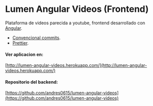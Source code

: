 # Lumen Angular Videos (Frontend)

Plataforma de videos parecida a youtube, frontend desarrollado con [Angular](https://angular.io/).

- [Convencional commits](https://www.conventionalcommits.org/en/v1.0.0/).
- [Prettier](https://prettier.io/).

#### Ver aplicacion en: 

[http://lumen-angular-videos.herokuapp.com/](http://lumen-angular-videos.herokuapp.com/)

#### Repositorio del backend:
[https://github.com/andres0615/lumen-angular-videos](https://github.com/andres0615/lumen-angular-videos)